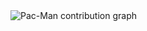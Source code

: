 <picture>
  <source media="(prefers-color-scheme: dark)" srcset="https://raw.githubusercontent.com/bryhx/bryhx/output/pacman-contribution-graph-dark.svg">
  <source media="(prefers-color-scheme: light)" srcset="https://raw.githubusercontent.com/bryhx/bryhx/output/pacman-contribution-graph.svg">
  <img alt="Pac-Man contribution graph" src="https://raw.githubusercontent.com/bryhx/bryhx/output/pacman-contribution-graph.svg">
</picture>
